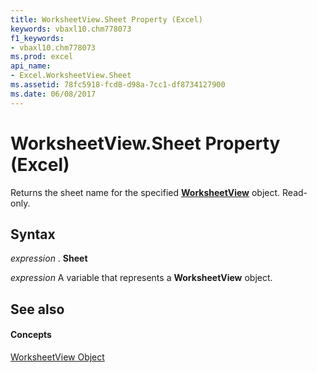 ```yaml
---
title: WorksheetView.Sheet Property (Excel)
keywords: vbaxl10.chm778073
f1_keywords:
- vbaxl10.chm778073
ms.prod: excel
api_name:
- Excel.WorksheetView.Sheet
ms.assetid: 78fc5918-fcd8-d98a-7cc1-df8734127900
ms.date: 06/08/2017
---
```



# WorksheetView.Sheet Property (Excel)

Returns the sheet name for the specified **[WorksheetView](worksheetview-object-excel.md)** object. Read-only.


## Syntax

 _expression_ . **Sheet**

 _expression_ A variable that represents a **WorksheetView** object.


## See also


#### Concepts


[WorksheetView Object](worksheetview-object-excel.md)


